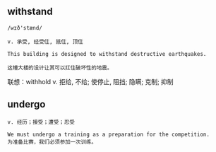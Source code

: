 ## withstand
```
/wɪð'stænd/

v. 承受, 经受住, 抵住, 顶住

This building is designed to withstand destructive earthquakes.

这幢大楼的设计让其可以扛住破坏性的地震。
```

联想：withhold
v. 拒给, 不给; 使停止, 阻挡; 隐瞒; 克制; 抑制

## undergo
```
v. 经历；接受；遭受；忍受

We must undergo a training as a preparation for the competition.
为准备比赛，我们必须参加一次训练。
```